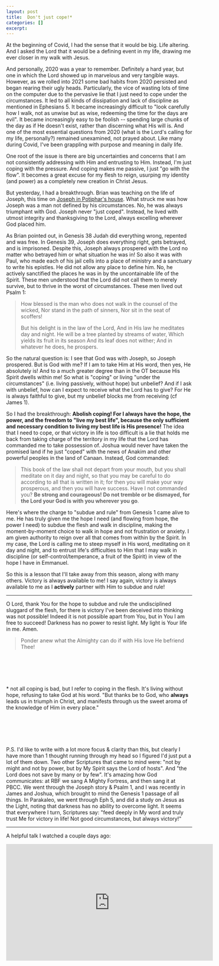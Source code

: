 ```yaml
---
layout: post
title:  Don't just cope!*
categories: []
excerpt: 
---
```




At the beginning of Covid, I had the sense that it would be big. Life altering. And I asked the Lord that it would be a defining event in my life, drawing me ever closer in my walk with Jesus.

And personally, 2020 was a year to remember. Definitely a hard year, but one in which the Lord showed up in marvelous and very tangible ways. However, as we rolled into 2021 some bad habits from 2020 persisted and began rearing their ugly heads. Particularly, the vice of wasting lots of time on the computer due to the pervasive lie that I just need to cope under the circumstances. It led to all kinds of dissipation and lack of discipline as mentioned in Ephesians 5. It became increasingly difficult to "look carefully how I walk, not as unwise but as wise, redeeming the time for the days are evil". It became increasingly easy to be foolish -- spending large chunks of the day as if He doesn't exist, rather than discerning what His will is. And one of the most essential questions from 2020 (what is the Lord's calling for my life, personally?) remained unexamined, not prayed about. Like many during Covid, I've been grappling with purpose and meaning in daily life.

One root of the issue is there are big uncertainties and concerns that I am not consistently addressing with Him and entrusting to Him. Instead, I'm just coping with the pressure. And coping makes me passive, I just "go with the flow". It becomes a great excuse for my flesh to reign, usurping my identity (and power) as a completely new creation in Christ Jesus.

But yesterday, I had a breakthrough. Brian was teaching on the life of Joseph, this time on [Joseph in Potiphar's house](https://www.youtube.com/watch?v=-5qNIXlO_2c). What struck me was how Joseph was a man not defined by his circumstances. No, he was always triumphant with God. Joseph never "just coped". Instead, he lived with utmost integrity and thanksgiving to the Lord, always excelling wherever God placed him. 

As Brian pointed out, in Genesis 38 Judah did everything wrong, repented and was free. In Genesis 39, Joseph does everything right, gets betrayed, and is imprisoned. Despite this, Joseph always prospered with the Lord no matter who betrayed him or what situation he was in! So also it was with Paul, who made each of his jail cells into a place of ministry and a sanctuary to write his epistles. He did not allow any place to define him. No, he actively sanctified the places he was in by the uncontainable life of the Spirit. These men understood that the Lord did not call them to merely survive, but to thrive in the worst of circumstances. These men lived out Psalm 1:

> How blessed is the man who does not walk in the counsel of the wicked,
> Nor stand in the path of sinners,
> Nor sit in the seat of scoffers!
>
> But his delight is in the law of the Lord,
> And in His law he meditates day and night.
> He will be a tree planted by streams of water,
> Which yields its fruit in its season
> And its leaf does not wither;
> And in whatever he does, he prospers.

So the natural question is: I see that God was with Joseph, so Joseph prospered. But is God with me? If I am to take Him at His word, then yes, He absolutely is! And to a much greater degree than in the OT because His Spirit dwells within me! So what is "coping" or living "under the circumstances" (i.e. living passively, without hope) but unbelief? And if I ask with unbelief, how can I expect to receive what the Lord has to give? For He is always faithful to give, but my unbelief blocks me from receiving (cf James 1).

So I had the breakthrough: **Abolish coping! For I always have the hope, the power, and the freedom to "live my best life", because the only sufficient and necessary condition to living my best life is His presence!** The idea that I need to cope, or that victory in life is too difficult is a lie that holds me back from taking charge of the territory in my life that the Lord has commanded me to take possession of. Joshua would never have taken the promised land if he just "coped" with the news of Anakim and other powerful peoples in the land of Canaan. Instead, God commanded:

> This book of the law shall not depart from your mouth, but you shall meditate on it day and night, so that you may be careful to do according to all that is written in it; for then you will make your way prosperous, and then you will have success. Have I not commanded you? **Be strong and courageous! Do not tremble or be dismayed, for the Lord your God is with you wherever you go**.

Here's where the charge to "subdue and rule" from Genesis 1 came alive to me. He has truly given me the hope I need (and flowing from hope, the power I need) to subdue the flesh and walk in discipline, making the moment-by-moment choice to walk in hope and not frustration or anxiety. I am given authority to reign over all that comes from within by the Spirit. In my case, the Lord is calling me to steep myself in His word, meditating on it day and night, and to entrust life's difficulties to Him that I may walk in discipline (or self-control/temperance, a fruit of the Spirit) in view of the hope I have in Emmanuel.

So this is a lesson that I'll take away from this season, along with many others. Victory is always available to me! I say again, victory is always available to me as I **actively** partner with Him to subdue and rule!

---

O Lord, thank You for the hope to subdue and rule the undisciplined sluggard of the flesh, for there is victory I've been deceived into thinking was not possible! Indeed it is not possible apart from You, but in You I am free to succeed! Darkness has no power to resist light. My light is Your life in me. Amen.






> Ponder anew
> what the Almighty can do
> if with His love
> He befriend Thee!



<br><br><br><br>

<!-- What does it mean to give up dreaming? To give up on the dreams the Lord has for us? Take heart, for even when I stop dreaming He dreams for me! -->







<!-- ![_config.yml](/Users/jiangts/notes/bible-reflections/_posts/{{ site.baseurl }}/images/config.png) -->



\* not all coping is bad, but I refer to coping in the flesh. It's living without hope, refusing to take God at his word. "But thanks be to God, who **always** leads us in triumph in Christ, and manifests through us the sweet aroma of the knowledge of Him in every place."



<br><br><br><br>

P.S. I'd like to write with a lot more focus & clarity than this, but clearly I have more than 1 thought running through my head so I figured I'd just put a lot of them down. Two other Scriptures that came to mind were: "not by might and not by power, but by My Spirit says the Lord of hosts". And "the Lord does not save by many or by few".  It's amazing how God communicates: at RBF we sang A Mighty Fortress, and then sang it at PBCC. We went through the Joseph story & Psalm 1, and I was recently in James and Joshua, which brought to mind the Genesis 1 passage of all things. In Parakaleo, we went through Eph 5, and did a study on Jesus as the Light, noting that darkness has no ability to overcome light. It seems that everywhere I turn, Scriptures say: "feed deeply in My word and truly trust Me for victory in life! Not good circumstances, but always victory!"



---

A helpful talk I watched a couple days ago:

<iframe width="560" height="315" src="https://www.youtube.com/embed/yFaudkcUrqk" title="YouTube video player" frameborder="0" allow="accelerometer; autoplay; clipboard-write; encrypted-media; gyroscope; picture-in-picture" allowfullscreen></iframe>


